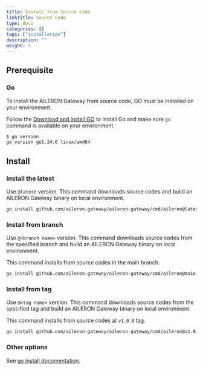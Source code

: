 ```yaml
---
title: Install from Source Code
linkTitle: Source Code
type: docs
categories: []
tags: ["installation"]
description: ""
weight: 5
---
```


## Prerequisite

### Go

To install the AILERON Gateway from source code, GO must be installed on your environment.

Follow the [Download and install GO](https://go.dev/doc/install) to install Go and make sure `go` command is available on your environment.

```sh
$ go version
go version go1.24.0 linux/amd64
```

## Install

### Install the latest

Use `@latest` version.
This command downloads source codes and build an AILERON Gateway binary on local environment.

```bash
go install github.com/aileron-gateway/aileron-gateway/cmd/aileron@latest
```

### Install from branch

Use `@<branch name>` version.
This command downloads source codes from the specified branch and build an AILERON Gateway binary on local environment.

This command installs from source codes in the main branch.

```bash
go install github.com/aileron-gateway/aileron-gateway/cmd/aileron@main
```

### Install from tag

Use `@<tag name>` version.
This command downloads source codes from the specified tag and build an AILERON Gateway binary on local environment.

This command installs from source codes at `v1.0.0` tag.

```bash
go install github.com/aileron-gateway/aileron-gateway/cmd/aileron@v1.0.0
```

### Other options

See [go install documentation](https://go.dev/ref/mod#go-install).
